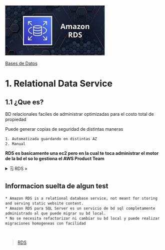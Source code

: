 ![Amazon Aurora](../../00_assets/Bases%20de%20Datos/rds-logo.jpeg)

[Bases de Datos](../../3-Bases_de_Datos/)

# 1. Relational Data Service

## 1.1 ¿Que es?

BD relacionales faciles de administrar optimizadas para el costo total de propiedad 

Puede generar copias de seguridad de distintas maneras

    1. Automatizada guardando en distintas AZ
    2. Manual

**RDS es basicamente una ec2 pero en la cual te toca administrar el motor de la bd el so lo gestiona el AWS Product Team**

<details>
<summary>🗒 RDS »</summary>

| Tipo de servicio |
| ---- |
| SaaS |

</details>


## Informacion suelta de algun test

    * Amazon RDS is a relational database service, not meant for storing and serving static website content.
    * Amazon RDS para SQL Server es un servicio de bd sql completamente administrado al que puede migrar su bd local.
    * No se necesita refactorizar ni cambiar su bd local y puede realizar migraciones homogeneas con facilidad


<br/>

> [RDS](../dms.md)

<br/>